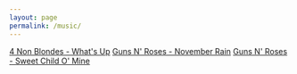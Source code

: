 ```yaml
---
layout: page
permalink: /music/
---
```


[4 Non Blondes - What's Up](https://www.youtube.com/watch?v=6NXnxTNIWkc)
[Guns N' Roses - November Rain](https://www.youtube.com/watch?v=8SbUC-UaAxE)
[Guns N' Roses - Sweet Child O' Mine](https://www.youtube.com/watch?v=1w7OgIMMRc4)
																							